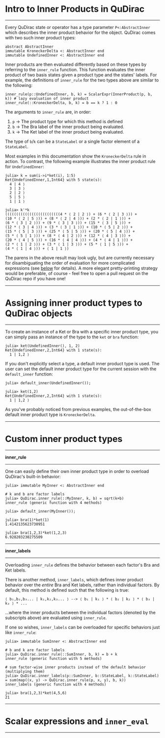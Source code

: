 # Intro to Inner Products in QuDirac
---

Every QuDirac state or operator has a type parameter `P<:AbstractInner` which describes the inner product behavior for the object. QuDirac comes with two such inner product types:

```
abstract AbstractInner
immutable KroneckerDelta <: AbstractInner end
immutable UndefinedInner <: AbstractInner end
```
Inner products are then evaluated differently based on these types by referring to the `inner_rule` function. This function evaluates the inner product of two basis states given a product type and the states' labels. For example, the definitions of `inner_rule` for the two types above are similar to the following:

```
inner_rule(p::UndefinedInner, b, k) = ScalarExpr(InnerProduct(p, b, k)) # lazy evaluation of inner product
inner_rule(::KroneckerDelta, b, k) = b == k ? 1 : 0
```

The arguments to `inner_rule` are, in order:

1. `p` -> The product type for which this method is defined
2. `b` -> The Bra label of the inner product being evaluated.
3. `k` -> The Ket label of the inner product being evaluated.

The type of `b`/`k` can be a `StateLabel` or a single factor element of a `StateLabel`.

Most examples in this documentation show the `KroneckerDelta` rule in action. To contrast, the following example illustrates the inner product rule for `UndefinedInner`:

```
julia> k = sum(i->i*ket(i), 1:5)
Ket{UndefinedInner,1,Int64} with 5 state(s):
  4 | 4 ⟩
  3 | 3 ⟩
  2 | 2 ⟩
  5 | 5 ⟩
  1 | 1 ⟩

julia> k'*k
(((((((((((((((((((((((((4 * ⟨ 2 | 2 ⟩) + (6 * ⟨ 2 | 3 ⟩)) + 
(10 * ⟨ 2 | 5 ⟩)) + (8 * ⟨ 2 | 4 ⟩)) + (2 * ⟨ 2 | 1 ⟩)) + 
(6 * ⟨ 3 | 2 ⟩)) + (9 * ⟨ 3 | 3 ⟩)) + (15 * ⟨ 3 | 5 ⟩)) + 
(12 * ⟨ 3 | 4 ⟩)) + (3 * ⟨ 3 | 1 ⟩)) + (10 * ⟨ 5 | 2 ⟩)) + 
(15 * ⟨ 5 | 3 ⟩)) + (25 * ⟨ 5 | 5 ⟩)) + (20 * ⟨ 5 | 4 ⟩)) + 
(5 * ⟨ 5 | 1 ⟩)) + (8 * ⟨ 4 | 2 ⟩)) + (12 * ⟨ 4 | 3 ⟩)) + 
(20 * ⟨ 4 | 5 ⟩)) + (16 * ⟨ 4 | 4 ⟩)) + (4 * ⟨ 4 | 1 ⟩)) + 
(2 * ⟨ 1 | 2 ⟩)) + (3 * ⟨ 1 | 3 ⟩)) + (5 * ⟨ 1 | 5 ⟩)) + 
(4 * ⟨ 1 | 4 ⟩)) + ⟨ 1 | 1 ⟩)
```

The parens in the above result may look ugly, but are currently necessary for disambiguating the order of evaluation for more complicated expressions (see [below](#scalar-expressions-and-inner_eval) for details). A more elegant pretty-printing strategy would be preferable, of course - feel free to open a pull request on the QuDirac repo if you have one!

---
# Assigning inner product types to QuDirac objects
---

To create an instance of a Ket or Bra with a specific inner product type, you can simply 
pass an instance of the type to the `ket` or `bra` function:

```
julia> ket(UndefinedInner(), 1, 2)
Ket{UndefinedInner,2,Int64} with 1 state(s):
  1 | 1,2 ⟩
```

If you don't explicitly select a type, a default inner product type is used. The user can set the default inner product type for the current session with the `default_inner` function:

```
julia> default_inner(UndefinedInner());

julia> ket(1,2)
Ket{UndefinedInner,2,Int64} with 1 state(s):
  1 | 1,2 ⟩
```

As you've probably noticed from previous examples, the out-of-the-box default inner product type is `KroneckerDelta`.

---
# Custom inner product types
---

**inner_rule**

---

One can easily define their own inner product type in order to overload QuDirac's built-in behavior:

```
julia> immutable MyInner <: AbstractInner end

# k and b are factor labels
julia> QuDirac.inner_rule(::MyInner, k, b) = sqrt(k+b)
inner_rule (generic function with 4 methods)

julia> default_inner(MyInner());

julia> bra(1)*ket(1)
1.4142135623730951

julia> bra(1,2,3)*ket(1,2,3)
6.928203230275509
```

---
**inner_labels**

---

Overloading `inner_rule` defines the behavior between each factor's Bra and Ket labels. 

There is another method, `inner_labels`, which defines inner product behavior over the *entire* Bra and Ket labels, 
rather than individual factors. By default, this method is defined such that the following is true:

```
⟨ b₁,b₂,b₃... | k₁,k₂,k₃... ⟩ --> ⟨ b₁ | k₁ ⟩ * ⟨ b₂ | k₂ ⟩ * ⟨ b₃ | k₃ ⟩ * ...
```

...where the inner products between the individual factors (denoted by the subscripts above) are evaluated using 
`inner_rule`. 

If one so wishes, `inner_labels` can be overloaded for specific behaviors just like `inner_rule`:

```
julia> immutable SumInner <: AbstractInner end

# b and k are factor labels
julia> QuDirac.inner_rule(::SumInner, b, k) = b + k
inner_rule (generic function with 5 methods)

# sum factor-wise inner products instead of the default behavior (multiplying them)
julia> QuDirac.inner_labels(p::SumInner, b::StateLabel, k::StateLabel) = sum(map((x, y) -> QuDirac.inner_rule(p, x, y), b, k))
inner_labels (generic function with 4 methods)

julia> bra(1,2,3)*ket(4,5,6)
21
```

---
# Scalar expressions and `inner_eval`
---


